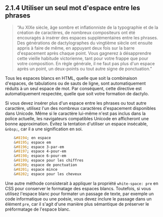 ## 2.1.4 Utiliser un seul mot d'espace entre les phrases

>  “Au XIXe siècle, âge sombre et inflationniste de la typographie et de la création de caractères, de nombreux compositeurs ont été encouragés à insérer des espaces supplémentaires entre les phrases. Des générations de dactylographes du vingtième siècle ont ensuite appris à faire de même, en appuyant deux fois sur la barre d'espacement après chaque point. Vous gagnerez à désapprendre cette vieille habitude victorienne, tant pour votre frappe que pour votre composition. En règle générale, il ne faut pas plus d'un espace après un point, un deux-points ou tout autre signe de ponctuation.”

Tous les espaces blancs en HTML, quelle que soit la combinaison d'espaces, de tabulations ou de sauts de ligne, sont automatiquement réduits à un seul espace de mot. Par conséquent, cette directive est automatiquement respectée, quelle que soit votre formation de dactylo.

Si vous devez insérer plus d'un espace entre les phrases ou tout autre caractère, utilisez l'un des nombreux caractères d'espacement disponibles dans Unicode. Même si le caractère lui-même n'est pas inclus dans la police actuelle, les navigateurs compatibles Unicode en afficheront une bonne approximation. Évitez la tentation d'utiliser un espace insécable, `&nbsp;`, car il a une signification en soi.

```css
    &#8194; en espace  
    &#8195; espace em  
    &#8196; espace 3-par-em  
    &#8197; espace 4-pour-em  
    &#8198; espace 6-pour-em  
    &#8199; espace pour les chiffres  
    &#8200; espace de ponctuation  
    &#8201; espace mince  
    &#8202; espace pour les cheveux  
```

Une autre méthode consisterait à appliquer la propriété `white-space: pre` en CSS pour conserver le formatage des espaces blancs. Toutefois, si vous utilisez l'espace blanc pour formater un passage de texte, par exemple un code informatique ou une poésie, vous devez inclure le passage dans un élément `pre`, car il s'agit d'une manière plus sémantique de préserver le préformatage de l'espace blanc.
